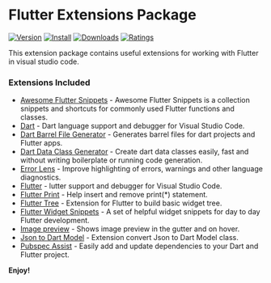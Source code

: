 # Flutter Extensions Package

[![Version](https://vsmarketplacebadge.apphb.com/version/ricardo-emerson.flutter-development-extensions-pack.svg)](https://marketplace.visualstudio.com/items?itemName=ricardo-emerson.flutter-development-extensions-pack)
[![Install](https://vsmarketplacebadge.apphb.com/installs/ricardo-emerson.flutter-development-extensions-pack.svg)](https://marketplace.visualstudio.com/items?itemName=ricardo-emerson.flutter-development-extensions-pack)
[![Downloads](https://vsmarketplacebadge.apphb.com/downloads/ricardo-emerson.flutter-development-extensions-pack.svg)](https://marketplace.visualstudio.com/items?itemName=ricardo-emerson.flutter-development-extensions-pack)
[![Ratings](https://vsmarketplacebadge.apphb.com/rating-short/ricardo-emerson.flutter-development-extensions-pack.svg)](https://marketplace.visualstudio.com/items?itemName=ricardo-emerson.flutter-development-extensions-pack&ssr=false#review-details)

This extension package contains useful extensions for working with Flutter in visual studio code.

### Extensions Included

- [Awesome Flutter Snippets](https://marketplace.visualstudio.com/items?itemName=Nash.awesome-flutter-snippets) - Awesome Flutter Snippets is a collection snippets and shortcuts for commonly used Flutter functions and classes.
- [Dart](https://marketplace.visualstudio.com/items?itemName=Dart-Code.dart-code) - Dart language support and debugger for Visual Studio Code.
- [Dart Barrel File Generator](https://marketplace.visualstudio.com/items?itemName=miquelddg.dart-barrel-file-generator) - Generates barrel files for dart projects and Flutter apps.
- [Dart Data Class Generator](https://marketplace.visualstudio.com/items?itemName=BendixMa.dart-data-class-generator) - Create dart data classes easily, fast and without writing boilerplate or running code generation.
- [Error Lens](https://marketplace.visualstudio.com/items?itemName=usernamehw.errorlens) - Improve highlighting of errors, warnings and other language diagnostics.
- [Flutter](https://marketplace.visualstudio.com/items?itemName=Dart-Code.flutter) - lutter support and debugger for Visual Studio Code.
- [Flutter Print](https://marketplace.visualstudio.com/items?itemName=ricardo-emerson.flutter-print) - Help insert and remove print(*) statement.
- [Flutter Tree](https://marketplace.visualstudio.com/items?itemName=marcelovelasquez.flutter-tree) - Extension for Flutter to build basic widget tree.
- [Flutter Widget Snippets](https://marketplace.visualstudio.com/items?itemName=alexisvt.flutter-snippets) - A set of helpful widget snippets for day to day Flutter development.
- [Image preview](https://marketplace.visualstudio.com/items?itemName=kisstkondoros.vscode-gutter-preview) - Shows image preview in the gutter and on hover.
- [Json to Dart Model](https://marketplace.visualstudio.com/items?itemName=hirantha.json-to-dart) - Extension convert Json to Dart Model class.
- [Pubspec Assist](https://marketplace.visualstudio.com/items?itemName=jeroen-meijer.pubspec-assist) - Easily add and update dependencies to your Dart and Flutter project.

**Enjoy!**
